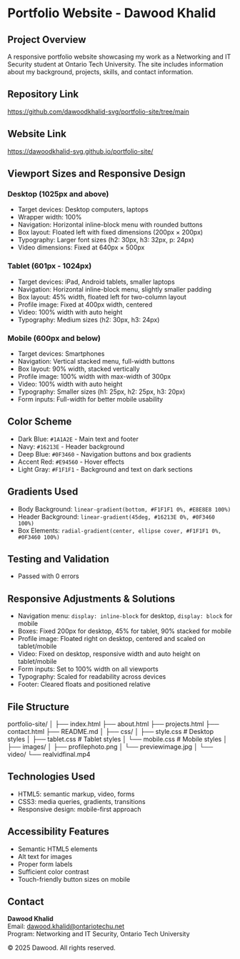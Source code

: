 # Portfolio Website - Dawood Khalid

## Project Overview
A responsive portfolio website showcasing my work as a Networking and IT Security student at Ontario Tech University. The site includes information about my background, projects, skills, and contact information.

## Repository Link 
https://github.com/dawoodkhalid-svg/portfolio-site/tree/main

## Website Link 
https://dawoodkhalid-svg.github.io/portfolio-site/

## Viewport Sizes and Responsive Design

### Desktop (1025px and above)
- Target devices: Desktop computers, laptops
- Wrapper width: 100%
- Navigation: Horizontal inline-block menu with rounded buttons
- Box layout: Floated left with fixed dimensions (200px × 200px)
- Typography: Larger font sizes (h2: 30px, h3: 32px, p: 24px)
- Video dimensions: Fixed at 640px × 500px

### Tablet (601px - 1024px)
- Target devices: iPad, Android tablets, smaller laptops
- Navigation: Horizontal inline-block menu, slightly smaller padding
- Box layout: 45% width, floated left for two-column layout
- Profile image: Fixed at 400px width, centered
- Video: 100% width with auto height
- Typography: Medium sizes (h2: 30px, h3: 24px)

### Mobile (600px and below)
- Target devices: Smartphones
- Navigation: Vertical stacked menu, full-width buttons
- Box layout: 90% width, stacked vertically
- Profile image: 100% width with max-width of 300px
- Video: 100% width with auto height
- Typography: Smaller sizes (h1: 25px, h2: 25px, h3: 20px)
- Form inputs: Full-width for better mobile usability

## Color Scheme
- Dark Blue: `#1A1A2E` - Main text and footer
- Navy: `#16213E` - Header background
- Deep Blue: `#0F3460` - Navigation buttons and box gradients
- Accent Red: `#E94560` - Hover effects
- Light Gray: `#F1F1F1` - Background and text on dark sections

## Gradients Used
- Body Background: `linear-gradient(bottom, #F1F1F1 0%, #E8E8E8 100%)`
- Header Background: `linear-gradient(45deg, #16213E 0%, #0F3460 100%)`
- Box Elements: `radial-gradient(center, ellipse cover, #F1F1F1 0%, #0F3460 100%)`

## Testing and Validation
- Passed with 0 errors


## Responsive Adjustments & Solutions
- Navigation menu: `display: inline-block` for desktop, `display: block` for mobile
- Boxes: Fixed 200px for desktop, 45% for tablet, 90% stacked for mobile
- Profile image: Floated right on desktop, centered and scaled on tablet/mobile
- Video: Fixed on desktop, responsive width and auto height on tablet/mobile
- Form inputs: Set to 100% width on all viewports
- Typography: Scaled for readability across devices
- Footer: Cleared floats and positioned relative

## File Structure
portfolio-site/
│
├── index.html
├── about.html
├── projects.html
├── contact.html
├── README.md
│
├── css/
│ ├── style.css # Desktop styles
│ ├── tablet.css # Tablet styles
│ └── mobile.css # Mobile styles
│
├── images/
│ ├── profilephoto.png
│ └── previewimage.jpg
│
└── video/
└── realvidfinal.mp4

## Technologies Used
- HTML5: semantic markup, video, forms
- CSS3: media queries, gradients, transitions
- Responsive design: mobile-first approach

## Accessibility Features
- Semantic HTML5 elements
- Alt text for images
- Proper form labels
- Sufficient color contrast
- Touch-friendly button sizes on mobile

## Contact
**Dawood Khalid**  
Email: dawood.khalid@ontariotechu.net  
Program: Networking and IT Security, Ontario Tech University

© 2025 Dawood. All rights reserved.


